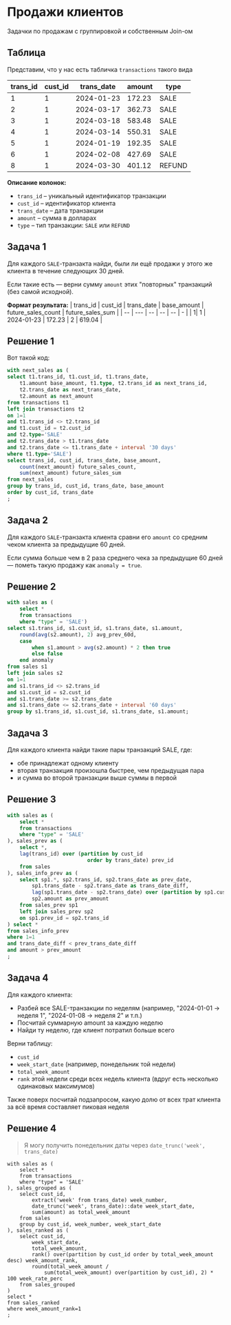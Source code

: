 # Продажи клиентов

Задачки по продажам с группировкой и собственным Join-ом

## Таблица

Представим, что у нас есть табличка `transactions` такого вида

| trans_id | cust_id | trans_date | amount  | type   |
|----------|---------|------------|---------|--------|
| 1        | 1       | 2024-01-23 | 172.23  | SALE   |
| 2        | 1       | 2024-03-17 | 362.73  | SALE   |
| 3        | 1       | 2024-03-18 | 583.48  | SALE   |
| 4        | 1       | 2024-03-14 | 550.31  | SALE   |
| 5        | 1       | 2024-01-19 | 192.35  | SALE   |
| 6        | 1       | 2024-02-08 | 427.69  | SALE   |
| 8        | 1       | 2024-03-30 | 401.12  | REFUND |

**Описание колонок:**

- `trans_id` – уникальный идентификатор транзакции  
- `cust_id` – идентификатор клиента  
- `trans_date` – дата транзакции  
- `amount` – сумма в долларах  
- `type` – тип транзакции: `SALE` или `REFUND`

## Задача 1

Для каждого `SALE`-транзакта найди, были ли ещё продажи у этого же клиента в течение следующих 30 дней.

Если такие есть — верни сумму `amount` этих "повторных" транзакций (без самой исходной).

**Формат результата:**
| trans_id |	cust_id	| trans_date	| base_amount	| future_sales_count	| future_sales_sum |
| -- | --- | --         |   --          | -- |      - | 
| 1|	1	| 2024-01-23	| 172.23	| 2 |	619.04 |

## Решение 1

Вот такой код:

```sql
with next_sales as (
select t1.trans_id, t1.cust_id, t1.trans_date,
	t1.amount base_amount, t1.type, t2.trans_id as next_trans_id,
	t2.trans_date as next_trans_date,
	t2.amount as next_amount
from transactions t1
left join transactions t2
on 1=1
and t1.trans_id <> t2.trans_id
and t1.cust_id = t2.cust_id
and t2.type='SALE'
and t2.trans_date > t1.trans_date
and t2.trans_date <= t1.trans_date + interval '30 days'
where t1.type='SALE')
select trans_id, cust_id, trans_date, base_amount,
	count(next_amount) future_sales_count,
	sum(next_amount) future_sales_sum
from next_sales
group by trans_id, cust_id, trans_date, base_amount
order by cust_id, trans_date
;
```

## Задача 2

Для каждого `SALE`-транзакта клиента сравни его `amount`
со средним чеком клиента за предыдущие 60 дней.

Если сумма больше чем в 2 раза среднего чека за предыдущие 60 дней —
пометь такую продажу как `anomaly = true`.

## Решение 2

```sql
with sales as (
	select *
	from transactions
	where "type" = 'SALE')
select s1.trans_id, s1.cust_id, s1.trans_date, s1.amount,
	round(avg(s2.amount), 2) avg_prev_60d,
	case
		when s1.amount > avg(s2.amount) * 2 then true 
		else false
	end anomaly
from sales s1
left join sales s2
on 1=1
and s1.trans_id <> s2.trans_id
and s1.cust_id = s2.cust_id
and s1.trans_date >= s2.trans_date
and s1.trans_date <= s2.trans_date + interval '60 days'
group by s1.trans_id, s1.cust_id, s1.trans_date, s1.amount;
```

## Задача 3

Для каждого клиента найди такие пары транзакций SALE, где:
 - обе принадлежат одному клиенту
 - вторая транзакция произошла быстрее, чем предыдущая пара
 - и сумма во второй транзакции выше суммы в первой

## Решение 3

```sql
with sales as (
	select *
	from transactions
	where "type" = 'SALE'
), sales_prev as (
	select *,
	lag(trans_id) over (partition by cust_id 
						  order by trans_date) prev_id
	from sales
), sales_info_prev as (
	select sp1.*, sp2.trans_id, sp2.trans_date as prev_date,
		sp1.trans_date - sp2.trans_date as trans_date_diff,
		lag(sp1.trans_date - sp2.trans_date) over (partition by sp1.cust_id) as prev_trans_date_diff,
		sp2.amount as prev_amount
	from sales_prev sp1
	left join sales_prev sp2
	on sp1.prev_id = sp2.trans_id
) select *
from sales_info_prev
where 1=1
and trans_date_diff < prev_trans_date_diff
and amount > prev_amount
;
```

## Задача 4

Для каждого клиента:
- Разбей все SALE-транзакции по неделям (например, "2024-01-01 → неделя 1", "2024-01-08 → неделя 2" и т.п.)
- Посчитай суммарную amount за каждую неделю
- Найди ту неделю, где клиент потратил больше всего

Верни таблицу:
- `cust_id`
- `week_start_date` (например, понедельник той недели)
- `total_week_amount`
- `rank` этой недели среди всех недель клиента (вдруг есть несколько одинаковых максимумов)

Также поверх посчитай подзапросом, какую долю от всех трат клиента за всё время составляет пиковая неделя

## Решение 4

> Я могу получить понедельник даты через `date_trunc('week', trans_date)`

```postgres
with sales as (
	select *
	from transactions
	where "type" = 'SALE'
), sales_grouped as (
	select cust_id, 
		extract('week' from trans_date) week_number,
		date_trunc('week', trans_date)::date week_start_date,
		sum(amount) as total_week_amount
	from sales
	group by cust_id, week_number, week_start_date
), sales_ranked as (
	select cust_id, 
		week_start_date,
		total_week_amount,
		rank() over(partition by cust_id order by total_week_amount desc) week_amount_rank,
		round(total_week_amount /
			sum(total_week_amount) over(partition by cust_id), 2) * 100 week_rate_perc
	from sales_grouped
)
select *
from sales_ranked
where week_amount_rank=1
;
```


